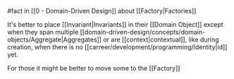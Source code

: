 #fact in [[0 - Domain-Driven Design]] about [[Factory|Factories]]

It's better to place [[Invariant|Invariants]] in their [[Domain Object]] except when they span multiple [[domain-driven-design/concepts/domain-objects/Aggregate|Aggregates]] or are [[context|contextual]], like during creation, when there is no [[carreer/development/programming/Identity|id]] yet.

For those it might be better to move some to the [[Factory]]